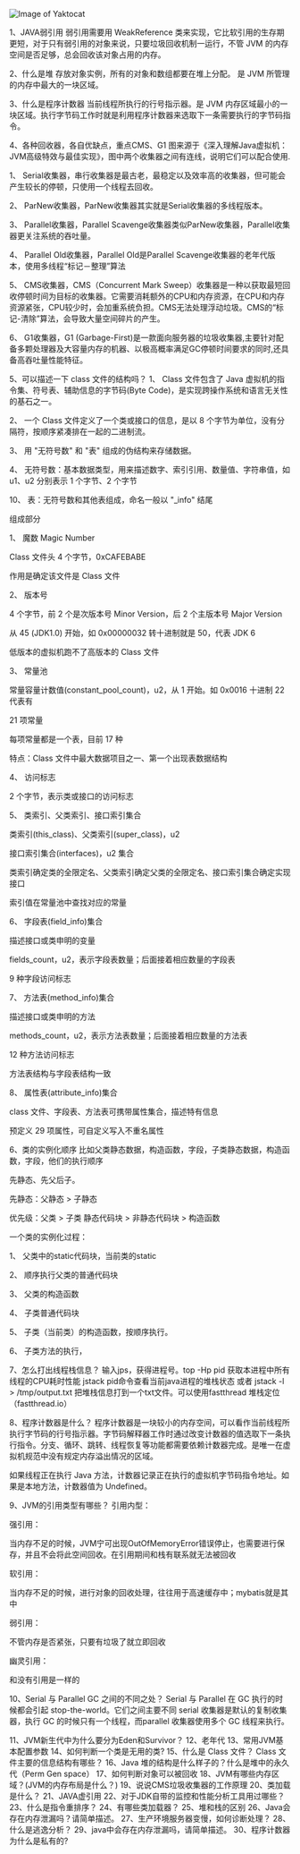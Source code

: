 
![Image of Yaktocat](https://qn.abange.cn/%E5%85%B3%E6%B3%A8%E8%8E%B7%E5%8F%96%E9%9D%A2%E7%BB%8F.jpeg)


1、JAVA弱引用
弱引用需要用 WeakReference 类来实现，它比软引用的生存期更短，对于只有弱引用的对象来说，只要垃圾回收机制一运行，不管 JVM 的内存空间是否足够，总会回收该对象占用的内存。

2、什么是堆
存放对象实例，所有的对象和数组都要在堆上分配。 是 JVM 所管理的内存中最大的一块区域。

3、什么是程序计数器
当前线程所执行的行号指示器。是 JVM 内存区域最小的一块区域。执行字节码工作时就是利用程序计数器来选取下一条需要执行的字节码指令。

4、各种回收器，各自优缺点，重点CMS、G1
图来源于《深入理解Java虚拟机：JVM高级特效与最佳实现》，图中两个收集器之间有连线，说明它们可以配合使用.

1、 Serial收集器，串行收集器是最古老，最稳定以及效率高的收集器，但可能会产生较长的停顿，只使用一个线程去回收。

2、 ParNew收集器，ParNew收集器其实就是Serial收集器的多线程版本。

3、 Parallel收集器，Parallel Scavenge收集器类似ParNew收集器，Parallel收集器更关注系统的吞吐量。

4、 Parallel Old收集器，Parallel Old是Parallel Scavenge收集器的老年代版本，使用多线程“标记－整理”算法

5、 CMS收集器，CMS（Concurrent Mark Sweep）收集器是一种以获取最短回收停顿时间为目标的收集器。它需要消耗额外的CPU和内存资源，在CPU和内存资源紧张，CPU较少时，会加重系统负担。CMS无法处理浮动垃圾。CMS的“标记-清除”算法，会导致大量空间碎片的产生。

6、 G1收集器，G1 (Garbage-First)是一款面向服务器的垃圾收集器,主要针对配备多颗处理器及大容量内存的机器、以极高概率满足GC停顿时间要求的同时,还具备高吞吐量性能特征。

5、可以描述一下 class 文件的结构吗？
1、 Class 文件包含了 Java 虚拟机的指令集、符号表、辅助信息的字节码(Byte Code)，是实现跨操作系统和语言无关性的基石之一。

2、 一个 Class 文件定义了一个类或接口的信息，是以 8 个字节为单位，没有分隔符，按顺序紧凑排在一起的二进制流。

3、 用 "无符号数" 和 "表" 组成的伪结构来存储数据。

4、 无符号数：基本数据类型，用来描述数字、索引引用、数量值、字符串值，如u1、u2 分别表示 1 个字节、2 个字节

10、 表：无符号数和其他表组成，命名一般以 "_info" 结尾

组成部分

1、 魔数 Magic Number

Class 文件头 4 个字节，0xCAFEBABE

作用是确定该文件是 Class 文件

2、 版本号

4 个字节，前 2 个是次版本号 Minor Version，后 2 个主版本号 Major Version

从 45 (JDK1.0) 开始，如 0x00000032 转十进制就是 50，代表 JDK 6

低版本的虚拟机跑不了高版本的 Class 文件

3、 常量池

常量容量计数值(constant_pool_count)，u2，从 1 开始。如 0x0016 十进制 22 代表有

21 项常量

每项常量都是一个表，目前 17 种

特点：Class 文件中最大数据项目之一、第一个出现表数据结构

4、 访问标志

2 个字节，表示类或接口的访问标志

5、 类索引、父类索引、接口索引集合

类索引(this_class)、父类索引(super_class)，u2

接口索引集合(interfaces)，u2 集合

类索引确定类的全限定名、父类索引确定父类的全限定名、接口索引集合确定实现接口

索引值在常量池中查找对应的常量

6、 字段表(field_info)集合

描述接口或类申明的变量

fields_count，u2，表示字段表数量；后面接着相应数量的字段表

9 种字段访问标志

7、 方法表(method_info)集合

描述接口或类申明的方法

methods_count，u2，表示方法表数量；后面接着相应数量的方法表

12 种方法访问标志

方法表结构与字段表结构一致

8、 属性表(attribute_info)集合

class 文件、字段表、方法表可携带属性集合，描述特有信息

预定义 29 项属性，可自定义写入不重名属性

6、类的实例化顺序
比如父类静态数据，构造函数，字段，子类静态数据，构造函数，字段，他们的执行顺序

先静态、先父后子。

先静态：父静态 > 子静态

优先级：父类 > 子类 静态代码块 > 非静态代码块 > 构造函数

一个类的实例化过程：

1、 父类中的static代码块，当前类的static

2、 顺序执行父类的普通代码块

3、 父类的构造函数

4、 子类普通代码块

5、 子类（当前类）的构造函数，按顺序执行。

6、 子类方法的执行，

7、怎么打出线程栈信息？
输入jps，获得进程号。top -Hp pid 获取本进程中所有线程的CPU耗时性能 jstack pid命令查看当前java进程的堆栈状态 或者 jstack -l > /tmp/output.txt 把堆栈信息打到一个txt文件。可以使用fastthread 堆栈定位（fastthread.io）

8、程序计数器是什么？
程序计数器是一块较小的内存空间，可以看作当前线程所执行字节码的行号指示器。字节码解释器工作时通过改变计数器的值选取下一条执行指令。分支、循环、跳转、线程恢复等功能都需要依赖计数器完成。是唯一在虚拟机规范中没有规定内存溢出情况的区域。

如果线程正在执行 Java 方法，计数器记录正在执行的虚拟机字节码指令地址。如果是本地方法，计数器值为 Undefined。

9、JVM的引用类型有哪些？
引用内型：

强引用：

当内存不足的时候，JVM宁可出现OutOfMemoryError错误停止，也需要进行保存，并且不会将此空间回收。在引用期间和栈有联系就无法被回收

软引用：

当内存不足的时候，进行对象的回收处理，往往用于高速缓存中；mybatis就是其中

弱引用：

不管内存是否紧张，只要有垃圾了就立即回收

幽灵引用：

和没有引用是一样的

10、Serial 与 Parallel GC 之间的不同之处？
Serial 与 Parallel 在 GC 执行的时候都会引起 stop-the-world。它们之间主要不同 serial 收集器是默认的复制收集器，执行 GC 的时候只有一个线程，而parallel 收集器使用多个 GC 线程来执行。

11、JVM新生代中为什么要分为Eden和Survivor？
12、老年代
13、常用JVM基本配置参数
14、如何判断一个类是无用的类?
15、什么是 Class 文件？ Class 文件主要的信息结构有哪些？
16、Java 堆的结构是什么样子的？什么是堆中的永久代（Perm Gen space）
17、如何判断对象可以被回收
18、JVM有哪些内存区域？(JVM的内存布局是什么？)
19、说说CMS垃圾收集器的工作原理
20、类加载是什么？
21、JAVA虚引用
22、对于JDK自带的监控和性能分析工具用过哪些？
23、什么是指令重排序？
24、有哪些类加载器？
25、堆和栈的区别
26、Java会存在内存泄漏吗？请简单描述。
27、生产环境服务器变慢，如何诊断处理？
28、什么是逃逸分析？
29、java中会存在内存泄漏吗，请简单描述。
30、程序计数器为什么是私有的?